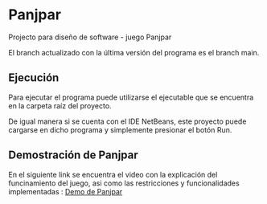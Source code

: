 # Panjpar
Projecto para diseño de software - juego Panjpar

El branch actualizado con la última versión del programa es el branch main.

## Ejecución
Para ejecutar el programa puede utilizarse el ejecutable que se encuentra en la carpeta raíz del proyecto. 

De igual manera si se cuenta con el IDE NetBeans, este proyecto puede cargarse en dicho programa y simplemente presionar el botón Run.

## Demostración de Panjpar
En el siguiente link se encuentra el video con la explicación del funcinamiento del juego, asi como las restricciones y funcionalidades implementadas :
[Demo de Panjpar](https://youtu.be/sGxlNVgBcfY)
